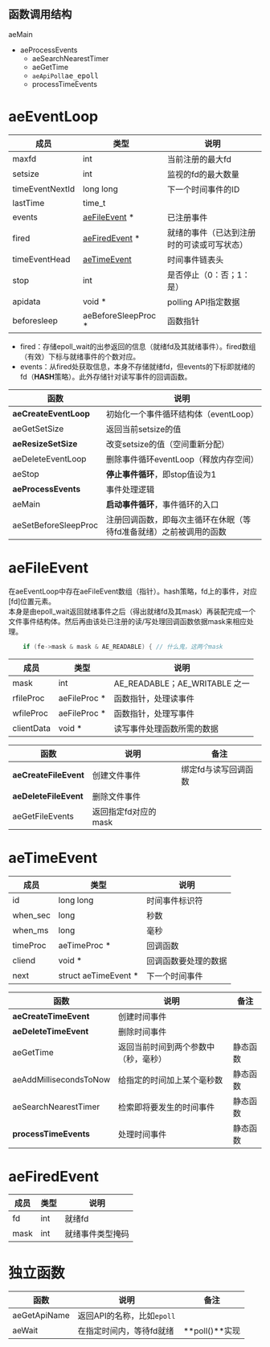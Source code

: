 ## 函数调用结构
aeMain
- aeProcessEvents
  - aeSearchNearestTimer
  - aeGetTime
  - `aeApiPoll`<kbd>ae_epoll</kbd>
  - processTimeEvents

# aeEventLoop
|成员|类型|说明
|---|----|----
|maxfd|int|当前注册的最大fd
|setsize|int|监视的fd的最大数量
|timeEventNextId|long long|下一个时间事件的ID
|lastTime|time_t|
|events|[aeFileEvent](#aefileevent) *|已注册事件
|fired|[aeFiredEvent](#aefiredevent) *|就绪的事件（已达到注册时的可读或可写状态）
|timeEventHead|[aeTimeEvent](#aetimeevent)|时间事件链表头
|stop|int|是否停止（0：否；1：是）
|apidata|void *|polling API指定数据
|beforesleep|aeBeforeSleepProc *|函数指针

- fired：存储epoll_wait的出参返回的信息（就绪fd及其就绪事件）。fired数组（有效）下标与就绪事件的个数对应。
- events：从fired处获取信息，本身不存储就绪fd，但events的下标即就绪的fd（**HASH**策略）。此外存储针对读写事件的回调函数。

|函数|说明
|----|---
|**aeCreateEventLoop**|初始化一个事件循环结构体（eventLoop）
|aeGetSetSize|返回当前setsize的值
|**aeResizeSetSize**|改变setsize的值（空间重新分配）
|aeDeleteEventLoop|删除事件循环eventLoop（释放内存空间）
|aeStop|**停止事件循环**，即stop值设为1
|**aeProcessEvents**|事件处理逻辑
|aeMain|**启动事件循环**，事件循环的入口
|aeSetBeforeSleepProc|注册回调函数，即每次主循环在休眠（等待fd准备就绪）之前被调用的函数

# aeFileEvent
在aeEventLoop中存在aeFileEvent数组（指针）。hash策略，fd上的事件，对应[fd]位置元素。  
本身是由epoll_wait返回就绪事件之后（得出就绪fd及其mask）再装配完成一个文件事件结构体。然后再由该处已注册的读/写处理回调函数依据mask来相应处理。
```cpp
    if (fe->mask & mask & AE_READABLE) { // 什么鬼，这两个mask
```

|成员|类型|说明
|---|----|----
|mask|int|AE_READABLE；AE_WRITABLE 之一
|rfileProc|aeFileProc *|函数指针，处理读事件
|wfileProc|aeFileProc *|函数指针，处理写事件
|clientData|void *|读写事件处理函数所需的数据

|函数|说明|备注
|----|---|-----
|**aeCreateFileEvent**|创建文件事件|绑定fd与读写回调函数
|**aeDeleteFileEvent**|删除文件事件|
|aeGetFileEvents|返回指定fd对应的mask|

# aeTimeEvent

|成员|类型|说明
|---|----|----
|id|long long|时间事件标识符
|when_sec|long|秒数
|when_ms|long|毫秒
|timeProc|aeTimeProc *|回调函数
|cliend|void *|回调函数要处理的数据
|next|struct aeTimeEvent *|下一个时间事件

|函数|说明|备注
|----|---|----
|**aeCreateTimeEvent**|创建时间事件|
|**aeDeleteTimeEvent**|删除时间事件|
|aeGetTime|返回当前时间到两个参数中（秒，毫秒）|静态函数
|aeAddMillisecondsToNow|给指定的时间加上某个毫秒数|静态函数
|aeSearchNearestTimer|检索即将要发生的时间事件|静态函数
|**processTimeEvents**|处理时间事件|静态函数

# aeFiredEvent

|成员|类型|说明
|---|----|----
|fd|int|就绪fd
|mask|int|就绪事件类型掩码

# 独立函数

|函数|说明|备注
|---|---|---
|aeGetApiName|返回API的名称，比如`epoll`
|aeWait|在指定时间内，等待fd就绪|**poll()**实现
